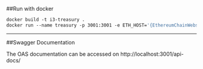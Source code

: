 ##Run with docker

```dockerfile
docker build -t i3-treasury .
docker run --name treasury -p 3001:3001 -e ETH_HOST='{EthereumChainWebsocketHost}' -e CONTRACT_ADDRESS='{CONTRACT_ADDRESS}' -e WEBHOOK='{WEBHOOK}' -e PORT=3001 i3-treasury
```

---

##Swagger Documentation

The OAS documentation can be accessed on http://localhost:3001/api-docs/